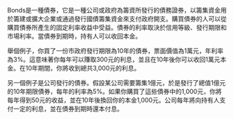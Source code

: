 

Bonds是一種債券，它是一種公司或政府為籌資所發行的債務證券，以籌集資金用於籌建或擴大企業或通過發行國債籌集資金來支付政府開支。購買債券的人可以從購買債券所產生的固定利率收益中受益。債券的利率取決於信用等級、發行期限和市場利率。當債券到期時，持有人可以收回本金。

舉個例子，你買了一份市政府發行期限為10年的債券，票面價值為1萬元，年利率為3%。這意味著你每年可以賺取300元的利息，並且在10年後你可以收回1萬元本金。在10年期間，你將收到總共3,000元的利息。

另一個例子是公司發行的債券。假設某公司需要籌集1億元，於是發行了總值1億元的10年期限債券，每年的利率為5%。如果你購買了這些債券中的1,000元，你將每年得到50元的收益，並在10年後換回你的本金1,000元。公司每年將向持有人支付一定的利息，並在債券到期時還本付息。